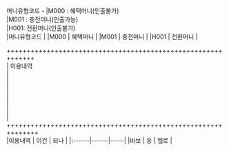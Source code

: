 
머니유형코드 - |M000 : 혜택머니(인출불가)  
|M001 : 충전머니(인출가능)  
             |H001: 전환머니(인출불가)  
|머니유형코드 | 
|M000 | 혜택머니 |
|M001 | 충전머니 |
|H001 | 전환머니 |

+++++++++++++++++++++++++++++++++++++++++++++++++++++++++++++   
|  이용내역  
|  
|  
|  
|  
|  
|  
|  
++++++++++++++++++++++++++++++++++++++++++++++++++++++++++++++  
|이용내역 | 이건 | 되나 |
|:------|------|-----|
|바보    | 응   | 헬로 |
